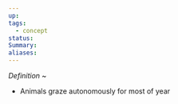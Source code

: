 ```yaml
---
up: 
tags:
  - concept
status: 
Summary:
aliases:
---
```

*Definition*
~
- Animals graze autonomously for most of year